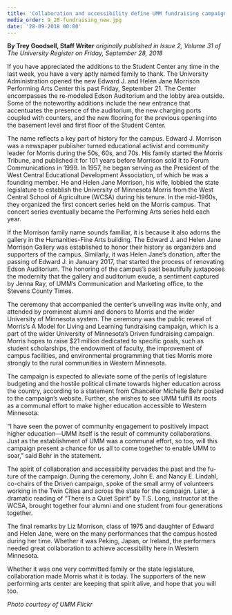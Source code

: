 ```yaml
---
title: 'Collaboration and accessibility define UMM fundraising campaign'
media_order: 9_28-fundraising_new.jpg
date: '28-09-2018 00:00'
---
```


**By Trey Goodsell, Staff Writer**  _originally published in Issue 2, Volume 31 of The University Register on Friday, September 28, 2018_

If you have appreciated the additions to the Student Center any time in the last week, you have a very aptly named family to thank.
The University Administration opened the new Edward J. and Helen Jane Morrison Performing Arts Center this past Friday, September 21. The Center encompasses the re-modeled Edson Auditorium and the lobby area outside. Some of the noteworthy additions include the new entrance that accentuates the presence of the auditorium, the new charging ports coupled with counters, and the new flooring for the previous opening into the basement level and first floor of the Student Center.

The name reflects a key part of history for the campus. Edward J. Morrison was a newspaper publisher turned educational activist and community leader for Morris during the 50s, 60s, and 70s. His family started the Morris Tribune, and published it for 101 years before Morrison sold it to Forum Communications in 1999. In 1957, he began serving as the President of the West Central Educational Development Association, of which he was a founding member. He and Helen Jane Morrison, his wife, lobbied the state legislature to establish the University of Minnesota Morris from the West Central School of Agriculture (WCSA) during his tenure. In the mid-1960s, they organized the first concert series held on the Morris campus. That concert series eventually became the Performing Arts series held each year. 

If the Morrison family name sounds familiar, it is because it also adorns the gallery in the Humanities-Fine Arts building. The Edward J. and Helen Jane Morrison Gallery was established to honor their history as organizers and supporters of the campus. Similarly, it was Helen Jane’s donation, after the passing of Edward J. in January 2017, that started the process of renovating Edson Auditorium. The honoring of the campus’s past beautifully juxtaposes the modernity that the gallery and auditorium exude, a sentiment captured by Jenna Ray, of UMM’s Communication and Marketing office, to the Stevens County Times. 

The ceremony that accompanied the center’s unveiling was invite only, and attended by prominent alumni and donors to Morris and the wider University of Minnesota system. The ceremony was the public reveal of Morris’s A Model for Living and Learning fundraising campaign, which is a part of the wider University of Minnesota’s Driven fundraising campaign. Morris hopes to raise $21 million dedicated to specific goals, such as student scholarships, the endowment of faculty, the improvement of campus facilities, and environmental programming that ties Morris more strongly to the rural communities in Western Minnesota.

The campaign is expected to alleviate some of the perils of legislature budgeting and the hostile political climate towards higher education across the country, according to a statement from Chancellor Michelle Behr posted to the campaign’s website. Further, she wishes to see UMM fulfill its roots as a communal effort to make higher education accessible to Western Minnesota.

“I have seen the power of community engagement to positively impact higher education—UMM itself is the result of community collaborations. Just as the establishment of UMM was a communal effort, so too, will this campaign present a chance for us all to come together to enable UMM to soar,” said Behr in the statement.

The spirit of collaboration and accessibility pervades the past and the fu- ture of the campaign. During the ceremony, John E. and Nancy E. Lindahl, co-chairs of the Driven campaign, spoke of the small army of volunteers working in the Twin Cities and across the state for the campaign. Later, a dramatic reading of “There is a Quiet Spirit” by T.S. Long, instructor at the WCSA, brought together four alumni and one student from four generations together.

The final remarks by Liz Morrison, class of 1975 and daughter of Edward and Helen Jane, were on the many performances that the campus hosted during her time. Whether it was Peking, Japan, or Ireland, the performers needed great collaboration to achieve accessibility here in Western Minnesota.

Whether it was one very committed family or the state legislature, collaboration made Morris what it is today. The supporters of the new performing arts center are keeping that spirit alive, and hope that you will too.

_Photo courtesy of UMM Flickr_